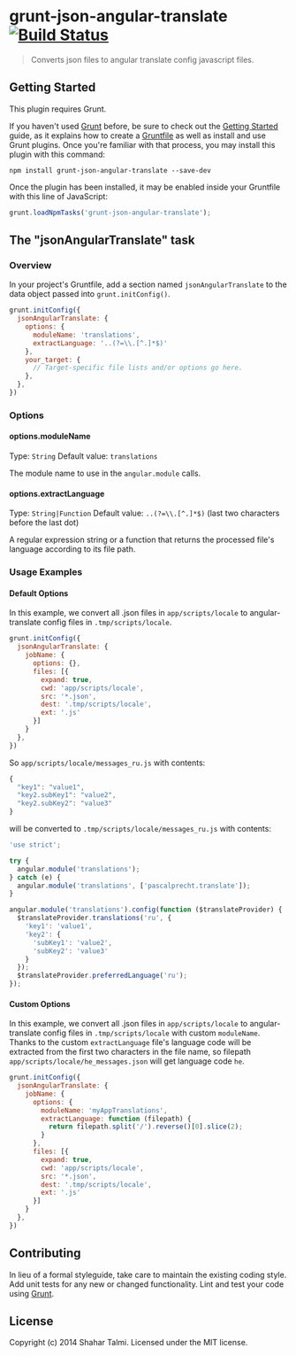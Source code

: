 # grunt-json-angular-translate [![Build Status](https://travis-ci.org/shahata/grunt-json-angular-translate.svg?branch=master)](https://travis-ci.org/shahata/grunt-json-angular-translate)

> Converts json files to angular translate config javascript files.

## Getting Started
This plugin requires Grunt.

If you haven't used [Grunt](http://gruntjs.com/) before, be sure to check out the [Getting Started](http://gruntjs.com/getting-started) guide, as it explains how to create a [Gruntfile](http://gruntjs.com/sample-gruntfile) as well as install and use Grunt plugins. Once you're familiar with that process, you may install this plugin with this command:

```shell
npm install grunt-json-angular-translate --save-dev
```

Once the plugin has been installed, it may be enabled inside your Gruntfile with this line of JavaScript:

```js
grunt.loadNpmTasks('grunt-json-angular-translate');
```

## The "jsonAngularTranslate" task

### Overview
In your project's Gruntfile, add a section named `jsonAngularTranslate` to the data object passed into `grunt.initConfig()`.

```js
grunt.initConfig({
  jsonAngularTranslate: {
    options: {
      moduleName: 'translations',
      extractLanguage: '..(?=\\.[^.]*$)'
    },
    your_target: {
      // Target-specific file lists and/or options go here.
    },
  },
})
```

### Options

#### options.moduleName
Type: `String`
Default value: `translations`

The module name to use in the `angular.module` calls.

#### options.extractLanguage
Type: `String|Function`
Default value: `..(?=\\.[^.]*$)` (last two characters before the last dot)

A regular expression string or a function that returns the processed file's language according to its file path.

### Usage Examples

#### Default Options
In this example, we convert all .json files in `app/scripts/locale` to angular-translate config files in `.tmp/scripts/locale`.

```js
grunt.initConfig({
  jsonAngularTranslate: {
    jobName: {
      options: {},
      files: [{
        expand: true,
        cwd: 'app/scripts/locale',
        src: '*.json',
        dest: '.tmp/scripts/locale',
        ext: '.js'
      }]
    }
  },
})
```

So `app/scripts/locale/messages_ru.js` with contents:

```js
{
  "key1": "value1",
  "key2.subKey1": "value2",
  "key2.subKey2": "value3"
}
```

will be converted to `.tmp/scripts/locale/messages_ru.js` with contents:

```js
'use strict';

try {
  angular.module('translations');
} catch (e) {
  angular.module('translations', ['pascalprecht.translate']);
}

angular.module('translations').config(function ($translateProvider) {
  $translateProvider.translations('ru', {
    'key1': 'value1',
    'key2': {
      'subKey1': 'value2',
      'subKey2': 'value3'
    }
  });
  $translateProvider.preferredLanguage('ru');
});
```

#### Custom Options
In this example, we convert all .json files in `app/scripts/locale` to angular-translate config files in `.tmp/scripts/locale` with custom `moduleName`. Thanks to the custom `extractLanguage` file's language code will be extracted from the first two characters in the file name, so filepath `app/scripts/locale/he_messages.json` will get language code `he`.

```js
grunt.initConfig({
  jsonAngularTranslate: {
    jobName: {
      options: {
        moduleName: 'myAppTranslations',
        extractLanguage: function (filepath) {
          return filepath.split('/').reverse()[0].slice(2);
        }
      },
      files: [{
        expand: true,
        cwd: 'app/scripts/locale',
        src: '*.json',
        dest: '.tmp/scripts/locale',
        ext: '.js'
      }]
    }
  },
})
```

## Contributing
In lieu of a formal styleguide, take care to maintain the existing coding style. Add unit tests for any new or changed functionality. Lint and test your code using [Grunt](http://gruntjs.com/).

## License
Copyright (c) 2014 Shahar Talmi. Licensed under the MIT license.
